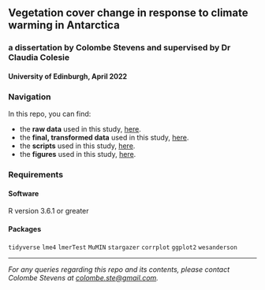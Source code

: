 ## Vegetation cover change in response to climate warming in Antarctica
### a dissertation by Colombe Stevens and supervised by Dr Claudia Colesie
#### University of Edinburgh, April 2022

### Navigation

In this repo, you can find:

- the **raw data** used in this study, [here](https://github.com/colombestevens/dissertation/tree/main/Raw_data).
- the **final, transformed data** used in this study, [here](https://github.com/colombestevens/dissertation/tree/main/Tidy_data).
- the **scripts** used in this study, [here](https://github.com/colombestevens/dissertation/tree/main/Scripts).
- the **figures** used in this study, [here](https://github.com/colombestevens/dissertation/tree/main/Figures).

### Requirements

#### Software

R version 3.6.1 or greater

#### Packages

`tidyverse` `lme4` `lmerTest` `MuMIN` `stargazer` `corrplot` `ggplot2` `wesanderson`

***
*For any queries regarding this repo and its contents, please contact Colombe Stevens at colombe.ste@gmail.com.*
